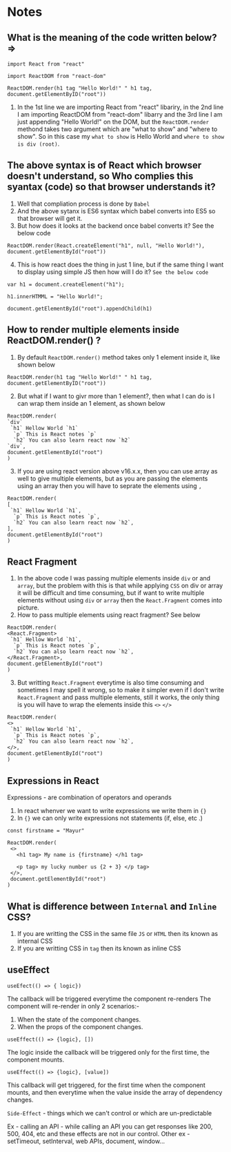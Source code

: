 # Notes

## What is the meaning of the code written below? =>
 
```
import React from "react"

import ReactDOM from "react-dom"

ReactDOM.render(h1 tag "Hello World!" " h1 tag, document.getElementByID("root")) 
```

1. In the 1st line we are importing React from "react" libariry, in the 2nd line I am importing ReactDOM from "react-dom" libarry and the 3rd line I am just appending "Hello World!" on the DOM, but the `ReactDOM.render` methond takes two argument which are "what to show" and "where to show". So in this case my `what to show` is Hello World and `where to show is div (root)`.

## The above syntax is of React which browser doesn't understand, so Who complies this syantax (code) so that browser understands it?

1. Well that compliation process is done by `Babel`
2. And the above sytanx is ES6 syntax which babel converts into ES5 so that browser will get it.
3. But how does it looks at the backend once babel converts it? See the below code
```
ReactDOM.render(React.createElement("h1", null, "Hello World!"), document.getElementById("root"))
```
4. This is how react does the thing in just 1 line, but if the same thing I want to display using simple JS then how will I do it? `See the below code`

```
var h1 = document.createElement("h1");

h1.innerHTMML = "Hello World!";

document.getElementById("root").appendChild(h1)
 ```
## How to render multiple elements inside ReactDOM.render() ?
1. By default `ReactDOM.render()` method takes only 1 element inside it, like shown below
```
ReactDOM.render(h1 tag "Hello World!" " h1 tag, document.getElementByID("root")) 
```
2. But what if I want to givr more than 1 element?, then what I can do is I can wrap them inside an 1 element, as shown below
```
ReactDOM.render(
`div` 
 `h1` Hellow World `h1`
  `p` This is React notes `p`
  `h2` You can also learn react now `h2`
`div`,
document.getElementById("root")
) 
```
3. If you are using react version above v16.x.x, then you can use array as well to give multiple elements, but as you are passing the elements using an array then you will have to seprate the elements using `,`
```
ReactDOM.render(
[ 
 `h1` Hellow World `h1`,
  `p` This is React notes `p`,
  `h2` You can also learn react now `h2`,
],
document.getElementById("root")
) 
```
## React Fragment

1. In the above code I was passing multiple elements inside `div` or and `array`, but the problem with this is that while applying `CSS` on div or array it will be difficult and time consuming, but if want to write multiple elements without using `div` or `array` then the `React.Fragment` comes into picture.
2. How to pass multiple elements using react fragment? See below
```
ReactDOM.render(
<React.Fragment>
 `h1` Hellow World `h1`,
  `p` This is React notes `p`,
  `h2` You can also learn react now `h2`,
</React.Fragment>,
document.getElementById("root")
) 
```
3. But writting `React.Fragment` everytime is also time consuming and sometimes I may spell it wrong, so to make it simpler even if I don't write `React.Fragment` and pass multiple elements, still it works, the only thing is you will have to wrap the elements inside this `<>` `</>`
```
ReactDOM.render(
<>
 `h1` Hellow World `h1`,
  `p` This is React notes `p`,
  `h2` You can also learn react now `h2`,
</>,
document.getElementById("root")
) 
```
## Expressions in React
Expressions - are combination of operators and operands
1. In react whenver we want to write expressions we write them in `{}`
2. In `{}` we can only write expressions not statements (if, else, etc .) 
```
const firstname = "Mayur"

ReactDOM.render(
 <>
   <h1 tag> My name is {firstname} </h1 tag>
   
   <p tag> my lucky number us {2 + 3} </p tag>
 </>,
 document.getElementById("root")
)
```
## What is difference between `Internal` and `Inline` CSS?
1. If you are writting the CSS in the same file `JS` or `HTML` then its known as internal CSS
2. If you are writting CSS in `tag` then its known as inline CSS

## useEffect

`useEfect(() => { logic})`

The callback will be triggered everytime the component re-renders
The component will re-render in only 2 scenarios:-
1. When the state of the component changes.
2. When the props of the component changes.

`useEffect(() => {logic}, [])`

The logic inside the callback will be triggered only for the first time, the component mounts.

`useEffect(() => {logic}, [value])`

This callback will get triggered, for the first time when the component mounts, and then everytime when the value inside the array of dependency changes.

`Side-Effect` - things which we can't control or which are un-predictable

Ex - calling an API - while calling an API you can get responses like 200, 500, 404, etc  and these effects are not in our control.
Other ex - setTimeout, setInterval, web APIs, document, window...
